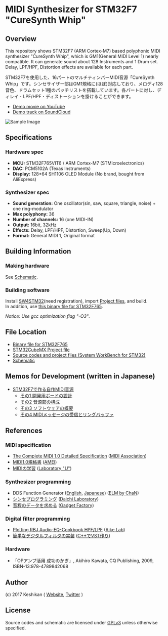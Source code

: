 # MIDI Synthesizer for STM32F7 "CureSynth Whip"

## Overview

This repository shows STM32F7 (ARM Cortex-M7) based polyphonic MIDI synthesizer "CureSynth Whip", which is GM1(General MIDI Level 1) nearly compatible.
It can generate sound about 128 Instruments and 1 Drum set. Delay, LPF/HPF, Distortion effects are available for each part.

STM32F7を使用した、16パートのマルチティンバーMIDI音源「CureSynth Whip」です。シンセサイザー部はGM1規格に(ほぼ)対応しており、メロディ128音色、ドラムセット1種のパッチリストを搭載しています。各パートに対し、ディレイ・LPF/HPF・ディストーションを掛けることができます。

* [Demo movie on YouTube](https://youtu.be/-Fs1h-mr3lg)
* [Demo track on SoundCloud](https://soundcloud.com/keshikan/reach)

![Sample Image](http://www.keshikan.net/img/curesynth_github.png)

## Specifications

### Hardware spec

* **MCU:** STM32F765VIT6 / ARM Cortex-M7 (STMicroelectronics)
* **DAC:** PCM5102A (Texas Instruments)
* **Display:** 128*64 SH1106 OLED Module (No brand, bought from AliExpress)

### Synthesizer spec

* **Sound generation:** One oscillator(sin, saw, square, triangle, noise) + one ring-modulator
* **Max polyphony:** 36
* **Number of channels:** 16 (one MIDI-IN)
* **Output:** 16bit, 32kHz
* **Effects:** Delay, LPF/HPF, Distortion, Sweep(Up, Down)
* **Format:** General MIDI 1, Original format

## Building Information

### Making hardware

See [Schematic](./hardware/schematic.pdf).

### Building software

Install [SW4STM32](http://www.openstm32.org/HomePage)(need registration), import [Project files](./software/SW4STM32_project/), and build.  
In addition, use [this binary file for STM32F765](./software/bin).

*Notice: Use gcc optimization flag "-O3"*.

## File Location

* [Binary file for STM32F765](./software/bin/)
* [STM32CubeMX Project file](./software/SW4STM32_project/CureSynth_Whip.ioc)
* [Source codes and project files (System WorkBench for STM32)](./software/SW4STM32_project/)
* [Schematic](./hardware/schematic.pdf)

## Memos for Development (written in Japanese)

* [STM32F7で作る自作MIDI音源](http://www.keshikan.net/gohantabeyo/?p=283)
  * [その1 開発用ボードの設計](http://www.keshikan.net/gohantabeyo/?p=207)
  * [その2 音源部の構成](http://www.keshikan.net/gohantabeyo/?p=261)
  * [その3 ソフトウェアの概要](http://www.keshikan.net/gohantabeyo/?p=301)
  * [その4 MIDIメッセージの受信とリングバッファ](http://www.keshikan.net/gohantabeyo/?p=349)

## References

### MIDI specification

* [The Complete MIDI 1.0 Detailed Specification](https://www.midi.org/specifications/item/the-midi-1-0-specification) ([MIDI Association](https://www.midi.org/))
* [MIDI1.0規格書](http://amei.or.jp/midistandardcommittee/MIDI1.0.pdf) ([AMEI](http://amei.or.jp/))
* [MIDIの学習](http://www1.plala.or.jp/yuuto/midi/index.html) ([Laboratory "U"](http://www1.plala.or.jp/yuuto/top.html))

### Synthesizer programming

* DDS Function Generator ([English](http://elm-chan.org/works/asg/report_e.html), [Japanese](http://elm-chan.org/works/asg/report_j.html)) ([ELM by ChaN](http://elm-chan.org/))
* [シンセプログラミング](http://www.geocities.jp/daichi1969/synthprog/index.html) ([Daichi Laboratory](http://www.geocities.jp/daichi1969/index.html))
* [音程のデータを求める](http://park19.wakwak.com/~gadget_factory/factory/miditalk/tone.html) ([Gadget Factory](http://park19.wakwak.com/~gadget_factory/index.html))

### Digital filter programming

* [Plotting RBJ Audio-EQ-Cookbook HPF/LPF](http://aikelab.net/filter/) ([Aike Lab](http://aikelab.net/))
* [簡単なデジタルフィルタの実装](http://vstcpp.wpblog.jp/?page_id=523) ([C++でVST作り](http://vstcpp.wpblog.jp/))

### Hardware

* 「OPアンプ活用 成功のかぎ」, Akihiro Kawata, CQ Publishing, 2009, ISBN-13:978-4789842068

## Author

(c) 2017 Keshikan ( [Website](http://www.keshikan.net/),  [Twitter](https://twitter.com/keshinomi_88pro) )

## License

Source codes and schematic are licensed under [GPLv3](https://www.gnu.org/licenses/gpl-3.0.html) unless otherwise specified.
